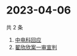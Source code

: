 # 2023-04-06

共 2 条

<!-- BEGIN -->
<!-- 最后更新时间 Thu Apr 06 2023 05:11:44 GMT+0800 (China Standard Time) -->

1. [中电科回应](https://www.zhihu.com/search?q=中电科回应)
1. [翟欣欣案一审宣判](https://www.zhihu.com/search?q=翟欣欣案一审宣判)

<!-- END -->
